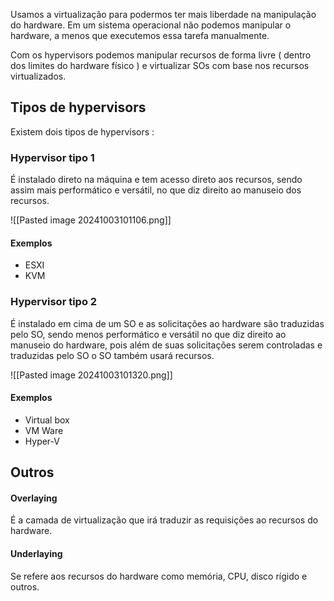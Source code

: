 Usamos a virtualização para podermos ter mais liberdade na manipulação do hardware. Em um sistema operacional não podemos manipular o hardware, a menos que executemos essa tarefa manualmente.

Com os hypervisors podemos manipular recursos de forma livre ( dentro dos limites do hardware físico ) e virtualizar SOs com base nos recursos virtualizados.

## Tipos de hypervisors
Existem dois tipos de hypervisors :

### Hypervisor tipo 1
É instalado direto na máquina e tem acesso direto aos recursos, sendo assim mais performático e versátil, no que diz direito ao manuseio dos recursos.

![[Pasted image 20241003101106.png]]

#### Exemplos 
- ESXI
- KVM

### Hypervisor tipo 2
É instalado em cima de um SO e as solicitações ao hardware são traduzidas pelo SO, sendo menos performático e versátil no que diz direito ao manuseio do hardware, pois além de suas solicitações serem controladas e traduzidas pelo SO o SO também usará recursos.

![[Pasted image 20241003101320.png]]

#### Exemplos 
- Virtual box
- VM Ware
- Hyper-V

## Outros

#### Overlaying
É a camada de virtualização que irá traduzir as requisições ao recursos do hardware.

#### Underlaying
Se refere aos recursos do hardware como memória, CPU, disco rígido e outros.

